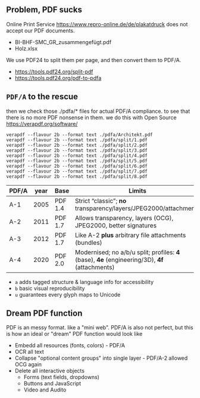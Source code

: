 ## Problem, PDF sucks

Online Print Service https://www.repro-online.de/de/plakatdruck does not accept our PDF documents.

- BI-BHF-SMC_GR_zusammengefügt.pdf
- Holz.xlsx

We use PDF24 to split them per page, and then convert them to PDF/A.

- https://tools.pdf24.org/split-pdf
- https://tools.pdf24.org/pdf-to-pdfa

## `PDF/A` to the rescue

then we check those ./pdfa/* files for actual PDF/A compliance. to see that there is no more PDF nonsense in them. we do this with Open Source https://verapdf.org/software/

```
verapdf --flavour 2b --format text ./pdfa/Architekt.pdf
verapdf --flavour 2b --format text ./pdfa/split/1.pdf
verapdf --flavour 2b --format text ./pdfa/split/2.pdf
verapdf --flavour 2b --format text ./pdfa/split/3.pdf
verapdf --flavour 2b --format text ./pdfa/split/4.pdf
verapdf --flavour 2b --format text ./pdfa/split/5.pdf
verapdf --flavour 2b --format text ./pdfa/split/6.pdf
verapdf --flavour 2b --format text ./pdfa/split/7.pdf
verapdf --flavour 2b --format text ./pdfa/split/8.pdf
```

| PDF/A | year  | Base     | Limits                                                                                            | Conformance |
| ----- | ----- | -------- | ------------------------------------------------------------------------------------------------- | ----------- |
| A-1   | 2005  | PDF 1.4  | Strict “classic”; **no** transparency/layers/JPEG2000/attachments                                 | 1a, 1b      |
| A-2   | 2011  | PDF 1.7  | Allows transparency, layers (OCG), JPEG2000, better signatures                                    | 2a, 2b, 2u  |
| A-3   | 2012  | PDF 1.7  | Like A-2 **plus** arbitrary file attachments (bundles)                                            | 3a, 3b, 3u  |
| A-4   | 2020  | PDF 2.0  | Modernised; no a/b/u split; profiles: **4** (base), **4e** (engineering/3D), **4f** (attachments) | 4, 4e, 4f   |

- `a` adds tagged structure & language info for accessibility
- `b` basic visual reproducibility
- `u` guarantees every glyph maps to Unicode

## Dream PDF function

PDF is an messy format. like a "mini web". PDF/A is also not perfect, but this is how an ideal or "dream" PDF function would look like

- Embedd all resources (fonts, colors) - PDF/A
- OCR all text
- Collapse "optional content groups" into single layer - PDF/A-2 allowed OCG again
- Delete all interactive objects
  - Forms (text fields, dropdowns)
  - Buttons and JavaScript
  - Video and Audito
